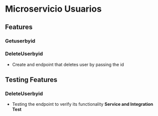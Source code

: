 
# Microservicio Usuarios

## Features

### Getuserbyid


### DeleteUserbyid
- Create and endpoint that deletes user by passing the id


## Testing Features

### DeleteUserbyid
- Testing the endpoint to verify its functionality **Service and Integration Test**

